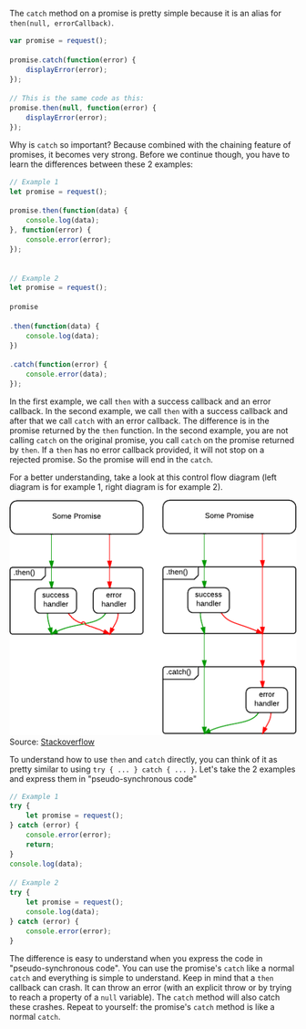 The `catch` method on a promise is pretty simple because it is an alias for `then(null, errorCallback)`.

```javascript
var promise = request();

promise.catch(function(error) {
    displayError(error);
});

// This is the same code as this:
promise.then(null, function(error) {
    displayError(error);
});
```

Why is `catch` so important? Because combined with the chaining feature of promises, it becomes very strong. Before we continue though, you have to learn the differences between these 2 examples:

```javascript
// Example 1
let promise = request();

promise.then(function(data) {
    console.log(data);
}, function(error) {
    console.error(error);
});


// Example 2
let promise = request();

promise

.then(function(data) {
    console.log(data);
})

.catch(function(error) {
    console.error(data);
});
```

In the first example, we call `then` with a success callback and an error callback. In the second example, we call `then` with a success callback and after that we call `catch` with an error callback. The difference is in the promise returned by the `then` function. In the second example, you are not calling `catch` on the original promise, you call `catch` on the promise returned by `then`. If a `then` has no error callback provided, it will not stop on a rejected promise. So the promise will end in the `catch`.

For a better understanding, take a look at this control flow diagram (left diagram is for example 1, right diagram is for example 2).

![Control flow diagram](diagram.png)
Source: [Stackoverflow](https://stackoverflow.com/questions/24662289/when-is-thensuccess-fail-considered-an-antipattern-for-promises)

To understand how to use `then` and `catch` directly, you can think of it as pretty similar to using `try { ... } catch { ... }`. Let's take the 2 examples and express them in "pseudo-synchronous code"

```javascript
// Example 1
try {
    let promise = request();
} catch (error) {
    console.error(error);
    return;
}
console.log(data);

// Example 2
try {
    let promise = request();
    console.log(data);
} catch (error) {
    console.error(error);
}
```

The difference is easy to understand when you express the code in "pseudo-synchronous code". You can use the promise's `catch` like a normal `catch` and everything is simple to understand. Keep in mind that a `then` callback can crash. It can throw an error (with an explicit throw or by trying to reach a property of a `null` variable). The `catch` method will also catch these crashes. Repeat to yourself: the promise's `catch` method is like a normal `catch`.
